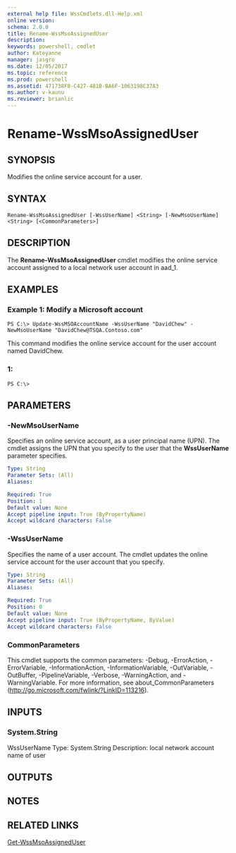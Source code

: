```yaml
---
external help file: WssCmdlets.dll-Help.xml
online version: 
schema: 2.0.0
title: Rename-WssMsoAssignedUser
description: 
keywords: powershell, cmdlet
author: Kateyanne
manager: jasgro
ms.date: 12/05/2017
ms.topic: reference
ms.prod: powershell
ms.assetid: 471738F8-C427-481B-BA6F-1063198C37A3
ms.author: v-kaunu
ms.reviewer: brianlic
---
```


# Rename-WssMsoAssignedUser

## SYNOPSIS
Modifies the online service account for a user.

## SYNTAX

```
Rename-WssMsoAssignedUser [-WssUserName] <String> [-NewMsoUserName] <String> [<CommonParameters>]
```

## DESCRIPTION
The **Rename-WssMsoAssignedUser** cmdlet modifies the online service account assigned to a local network user account in aad_1.

## EXAMPLES

### Example 1: Modify a Microsoft account
```
PS C:\> Update-WssMSOAccountName -WssUserName "DavidChew" -NewMsoUserName "DavidChew@TSQA.Contoso.com"
```

This command modifies the online service account for the user account named DavidChew.

### 1:
```
PS C:\>
```

## PARAMETERS

### -NewMsoUserName
Specifies an online service account, as a user principal name (UPN).
The cmdlet assigns the UPN that you specify to the user that the **WssUserName** parameter specifies.

```yaml
Type: String
Parameter Sets: (All)
Aliases: 

Required: True
Position: 1
Default value: None
Accept pipeline input: True (ByPropertyName)
Accept wildcard characters: False
```

### -WssUserName
Specifies the name of a user account.
The cmdlet updates the online service account for the user account that you specify.

```yaml
Type: String
Parameter Sets: (All)
Aliases: 

Required: True
Position: 0
Default value: None
Accept pipeline input: True (ByPropertyName, ByValue)
Accept wildcard characters: False
```

### CommonParameters
This cmdlet supports the common parameters: -Debug, -ErrorAction, -ErrorVariable, -InformationAction, -InformationVariable, -OutVariable, -OutBuffer, -PipelineVariable, -Verbose, -WarningAction, and -WarningVariable. For more information, see about_CommonParameters (http://go.microsoft.com/fwlink/?LinkID=113216).

## INPUTS

### System.String
WssUserName
Type: System.String
Description: local network account name of user

## OUTPUTS

## NOTES

## RELATED LINKS

[Get-WssMsoAssignedUser](./Get-WssMsoAssignedUser.md)

